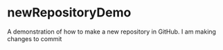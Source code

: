 # newRepositoryDemo
A demonstration of how to make a new repository in GitHub.
I am making changes to commit